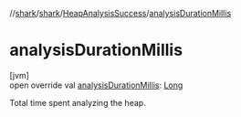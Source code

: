//[shark](../../../index.md)/[shark](../index.md)/[HeapAnalysisSuccess](index.md)/[analysisDurationMillis](analysis-duration-millis.md)

# analysisDurationMillis

[jvm]\
open override val [analysisDurationMillis](analysis-duration-millis.md): [Long](https://kotlinlang.org/api/latest/jvm/stdlib/kotlin/-long/index.html)

Total time spent analyzing the heap.
